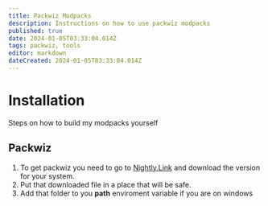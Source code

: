 ```yaml
---
title: Packwiz Modpacks
description: Instructions on how to use packwiz modpacks
published: true
date: 2024-01-05T03:33:04.014Z
tags: packwiz, tools
editor: markdown
dateCreated: 2024-01-05T03:33:04.014Z
---
```


# Installation
Steps on how to build my modpacks yourself

## Packwiz
1. To get packwiz you need to go to [Nightly.Link](https://nightly.link/packwiz/packwiz/workflows/go/main) and download the version for your system. 
2. Put that downloaded file in a place that will be safe.
3. Add that folder to you **path** enviroment variable if you are on windows
